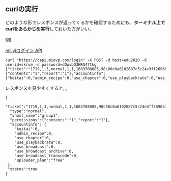 ## curlの実行

どのような形でレスポンスが返ってくるかを確認するためにも、**ターミナル上でcurlをあらかじめ実行**しておいた方がいい。

例) 

[millviログイン API](https://support-mv.millvi.jp/hc/ja/articles/5950034559001-root-%E3%83%AD%E3%82%B0%E3%82%A4%E3%83%B3-%E3%83%81%E3%82%B1%E3%83%83%E3%83%88%E9%96%A2%E9%80%A3-)

```
curl "https://capi.miovp.com/login" -X POST -d host=edu2020 -d userid=skrum -d password=dQwvbQ3HRG47tkg
{"ticket":"1719,1,3,normal,1,1,1683708085,98c80c0a6102687c5c24e3ff2696b12eef0ed930","type":"normal","vhost_name":"group1","permissions":{"contents":"1","report":"1"},"accountinfo":{"keitai":0,"admin_recipe":0,"use_chapter":0,"use_playbackrate":0,"use_broadcast":0,"use_broadcast_archive":0,"use_broadcast_transcode":0,"uploader_plan":"free"},"status":true}%       
 ```
レスポンスを見やすくすると,,,

```
{
  "ticket":"1719,1,3,normal,1,1,1683708085,98c80c0a6102687c5c24e3ff2696b12eef0ed930",
  "type":"normal",
  "vhost_name":"group1",
  "permissions":{"contents":"1","report":"1"},
  "accountinfo": { 
    "keitai":0,
    "admin_recipe":0,
    "use_chapter":0,
    "use_playbackrate":0,
    "use_broadcast":0,
    "use_broadcast_archive":0,
    "use_broadcast_transcode":0,
    "uploader_plan":"free"
 },
 "status":true
}
```
